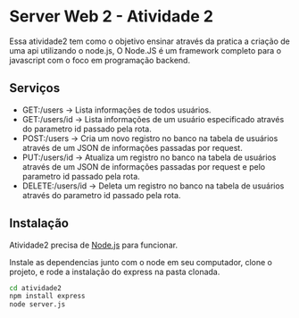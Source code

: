 # Server Web 2 - Atividade 2

Essa atividade2 tem como o objetivo ensinar através da pratica a criação de uma api utilizando o node.js,
O Node.JS é um framework completo para o javascript com o foco em programação backend.

## Serviços

- GET:/users -> Lista informações de todos usuários.
- GET:/users/id -> Lista informações de um usuário especificado através do parametro id passado pela rota.
- POST:/users -> Cria um novo registro no banco na tabela de usuários através de um JSON de informações passadas por request.
- PUT:/users/id -> Atualiza um registro no banco na tabela de usuários através de um JSON de informações passadas por request e pelo parametro id passado pela rota.
- DELETE:/users/id -> Deleta um registro no banco na tabela de usuários através do parametro id passado pela rota.

## Instalação

Atividade2 precisa de [Node.js](https://nodejs.org/) para funcionar.

Instale as dependencias junto com o node em seu computador, clone o projeto, e rode a instalação do express na pasta clonada.

```sh
cd atividade2
npm install express
node server.js
```

